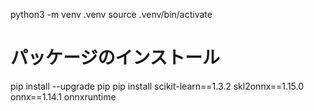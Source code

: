 
python3 -m venv .venv
source .venv/bin/activate

# パッケージのインストール
pip install --upgrade pip
pip install scikit-learn==1.3.2 skl2onnx==1.15.0 onnx==1.14.1 onnxruntime
